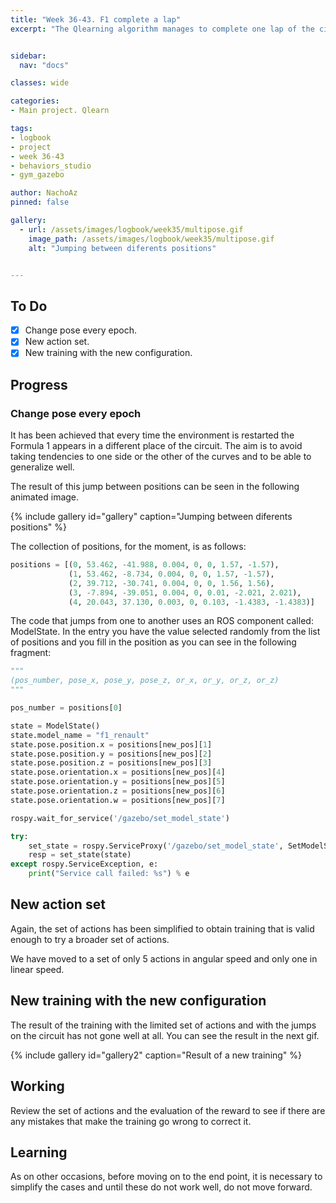 ```yaml
---
title: "Week 36-43. F1 complete a lap"
excerpt: "The Qlearning algorithm manages to complete one lap of the circuit."


sidebar:
  nav: "docs"

classes: wide

categories:
- Main project. Qlearn

tags:
- logbook
- project
- week 36-43
- behaviors_studio
- gym_gazebo

author: NachoAz
pinned: false

gallery:
  - url: /assets/images/logbook/week35/multipose.gif
    image_path: /assets/images/logbook/week35/multipose.gif
    alt: "Jumping between diferents positions"


---
```


## To Do

- [X] Change pose every epoch.
- [X] New action set.
- [X] New training with the new configuration.

## Progress

### Change pose every epoch

It has been achieved that every time the environment is restarted the Formula 1 appears in a different place of the circuit. The aim is to avoid taking tendencies to one side or the other of the curves and to be able to generalize well.

The result of this jump between positions can be seen in the following animated image.

{% include gallery id="gallery" caption="Jumping between diferents positions" %}


The collection of positions, for the moment, is as follows:

```python
positions = [(0, 53.462, -41.988, 0.004, 0, 0, 1.57, -1.57),
             (1, 53.462, -8.734, 0.004, 0, 0, 1.57, -1.57),
             (2, 39.712, -30.741, 0.004, 0, 0, 1.56, 1.56),
             (3, -7.894, -39.051, 0.004, 0, 0.01, -2.021, 2.021),
             (4, 20.043, 37.130, 0.003, 0, 0.103, -1.4383, -1.4383)]
```

The code that jumps from one to another uses an ROS component called: ModelState. In the entry you have the value selected randomly from the list of positions and you fill in the position as you can see in the following fragment:

```python
"""
(pos_number, pose_x, pose_y, pose_z, or_x, or_y, or_z, or_z)
"""

pos_number = positions[0]

state = ModelState()
state.model_name = "f1_renault"
state.pose.position.x = positions[new_pos][1]
state.pose.position.y = positions[new_pos][2]
state.pose.position.z = positions[new_pos][3]
state.pose.orientation.x = positions[new_pos][4]
state.pose.orientation.y = positions[new_pos][5]
state.pose.orientation.z = positions[new_pos][6]
state.pose.orientation.w = positions[new_pos][7]

rospy.wait_for_service('/gazebo/set_model_state')

try:
    set_state = rospy.ServiceProxy('/gazebo/set_model_state', SetModelState)
    resp = set_state(state)
except rospy.ServiceException, e:
    print("Service call failed: %s") % e
```

## New action set

Again, the set of actions has been simplified to obtain training that is valid enough to try a broader set of actions.

We have moved to a set of only 5 actions in angular speed and only one in linear speed.

## New training with the new configuration

The result of the training with the limited set of actions and with the jumps on the circuit has not gone well at all. You can see the result in the next gif.

{% include gallery id="gallery2" caption="Result of a new training" %}

## Working

Review the set of actions and the evaluation of the reward to see if there are any mistakes that make the training go wrong to correct it.

## Learning

As on other occasions, before moving on to the end point, it is necessary to simplify the cases and until these do not work well, do not move forward.